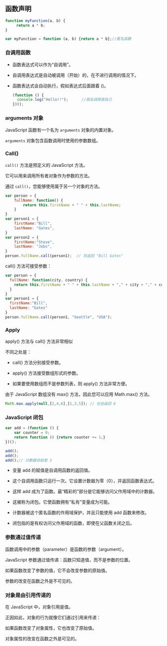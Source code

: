 ## 函数声明

```js
function myFunction(a, b) {
     return a * b;
}

var myFunction = function (a, b) {return a * b};//匿名函数
```

### 自调用函数

- 函数表达式可以作为“自调用”。

- 自调用表达式是自动被调用（开始）的，在不进行调用的情况下。

- 函数表达式会自动执行，假如表达式后面跟着 ()。
  
  ```js
  (function () {
    console.log("Hello!!");      //我会调用我自己
  })();
  ```

### arguments 对象

JavaScript 函数有一个名为 `arguments` 对象的内置对象。

`arguments` 对象包含函数调用时使用的参数数组。

### Call()

`call()` 方法是预定义的 JavaScript 方法。

它可以用来调用所有者对象作为参数的方法。

通过 `call()`，您能够使用属于另一个对象的方法。

```js
var person = {
    fullName: function() {
        return this.firstName + " " + this.lastName;
    }
}
var person1 = {
    firstName:"Bill",
    lastName: "Gates",
}
var person2 = {
    firstName:"Steve",
    lastName: "Jobs",
}
person.fullName.call(person1);  // 将返回 "Bill Gates"
```

call() 方法可接受参数：

```js
var person = {
  fullName: function(city, country) {
    return this.firstName + " " + this.lastName + "," + city + "," + country;
  }
}
var person1 = {
  firstName:"Bill",
  lastName: "Gates"
}
person.fullName.call(person1, "Seattle", "USA");
```

### Apply

apply() 方法与 call() 方法非常相似

不同之处是：

- call() 方法分别接受参数。

- apply() 方法接受数组形式的参数。

- 如果要使用数组而不是参数列表，则 apply() 方法非常方便。

由于 JavaScript 数组没有 max() 方法，因此您可以应用 Math.max() 方法。

```js
Math.max.apply(null,[2,4,6],[1,3,5]); // 也会返回 6
```

### JavaScript 闭包

```js
var add = (function () {
    var counter = 0;
    return function () {return counter += 1;}
})();

add();
add();
add();// 计数器目前是 3 
```

- 变量 add 的赋值是自调用函数的返回值。

- 这个自调用函数只运行一次。它设置计数器为零（0），并返回函数表达式。

- 这样 add 成为了函数。最“精彩的”部分是它能够访问父作用域中的计数器。

- 这被称为闭包。它使函数拥有“私有”变量成为可能。

- 计数器被这个匿名函数的作用域保护，并且只能使用 add 函数来修改。

- 闭包指的是有权访问父作用域的函数，即使在父函数关闭之后。

### 参数通过值传递

函数调用中的参数（parameter）是函数的参数（argument）。

JavaScript 参数通过值传递：函数只知道值，而不是参数的位置。

如果函数改变了参数的值，它不会改变参数的原始值。

参数的改变在函数之外是不可见的。

### 对象是由引用传递的

在 JavaScript 中，对象引用是值。

正因如此，对象的行为就像它们通过引用来传递：

如果函数改变了对象属性，它也改变了原始值。

对象属性的改变在函数之外是可见的。
